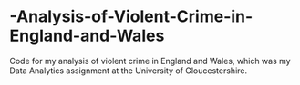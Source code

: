 # -Analysis-of-Violent-Crime-in-England-and-Wales
Code for my analysis of violent crime in England and Wales, which was my Data Analytics assignment at the University of Gloucestershire.
